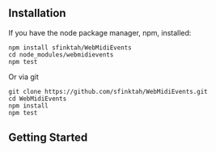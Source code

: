 ## Installation

If you have the node package manager, npm, installed:

```shell
npm install sfinktah/WebMidiEvents
cd node_modules/webmidievents
npm test
```

Or via git

```shell
git clone https://github.com/sfinktah/WebMidiEvents.git
cd WebMidiEvents
npm install
npm test
```

## Getting Started
